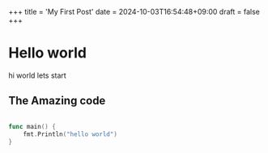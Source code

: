 +++
title = 'My First Post'
date = 2024-10-03T16:54:48+09:00
draft = false
+++

# Hello world
hi world lets start

## The Amazing code

```go

func main() {
    fmt.Println("hello world")
}

```
